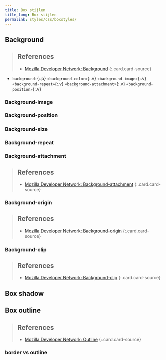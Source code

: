 ```yaml
---
title: Box stijlen
title_long: Box stijlen
permalink: styles/css/boxstyles/
---
```


Background
----------


> References
> ---
> - [Mozilla Developer Network: Background](https://developer.mozilla.org/nl/docs/Web/CSS/background)
{:.card.card-source}

- `background:`{:.p} `«background-color»`{:.v} `«background-image»`{:.v} `«background-repeat»`{:.v} `«background-attachment»`{:.v} `«background-position»`{:.v}

### Background-image

### Background-position

### Background-size

### Background-repeat

### Background-attachment


> References
> ---
> - [Mozilla Developer Network: Background-attachment](https://developer.mozilla.org/en-US/docs/Web/CSS/background-attachment)
{:.card.card-source}

### Background-origin

> References
> ---
> - [Mozilla Developer Network: Background-origin](https://developer.mozilla.org/en-US/docs/Web/CSS/background-origin)
{:.card.card-source}

### Background-clip

> References
> ---
> - [Mozilla Developer Network: Background-clip](https://developer.mozilla.org/en-US/docs/Web/CSS/background-clip)
{:.card.card-source}

Box shadow
----------

Box outline
-----------

> References
> ---
> - [Mozilla Developer Network: Outline]( https://developer.mozilla.org/en-US/docs/Web/CSS/outline)
{:.card.card-source}

### border vs outline